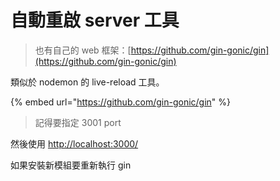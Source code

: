 # 自動重啟 server 工具

> 也有自己的 web 框架：[https://github.com/gin-gonic/gin](https://github.com/gin-gonic/gin)

類似於 nodemon 的 live-reload 工具。

{% embed url="https://github.com/gin-gonic/gin" %}

> 記得要指定 3001 port

 然後使用 [http://localhost:3000/](http://localhost:3000/)

如果安裝新模組要重新執行 gin

